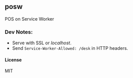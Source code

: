 ## posw

POS on Service Worker

### Dev Notes:

- Serve with SSL or _localhost_.
- Send `Service-Worker-Allowed: /desk` in HTTP headers.

#### License

MIT
